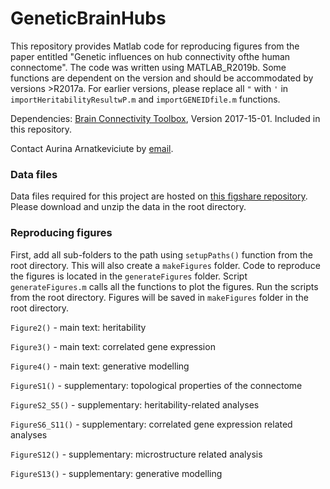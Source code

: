 # GeneticBrainHubs
This repository provides Matlab code for reproducing figures from the paper entitled "Genetic influences on hub connectivity ofthe human connectome". The code was written using MATLAB_R2019b. Some functions are dependent on the version and should be accommodated by versions >R2017a. For earlier versions, please replace all `"` with `'` in `importHeritabilityResultwP.m` and `importGENEIDfile.m` functions. 

Dependencies: [Brain Connectivity Toolbox](https://sites.google.com/site/bctnet/), Version 2017-15-01. Included in this repository.

Contact Aurina Arnatkeviciute by [email](mailto:aurina.arnatkeviciute@monash.edu).

### Data files
Data files required for this project are hosted on [this figshare repository](https://figshare.com/s/9f59ce2db221accd1dfe).
Please download and unzip the data in the root directory.

### Reproducing figures
First, add all sub-folders to the path using `setupPaths()` function from the root directory. This will also create a `makeFigures` folder.
Code to reproduce the figures is located in the `generateFigures` folder. Script `generateFigures.m` calls all the functions to plot the figures. Run the scripts from the root directory. Figures will be saved in `makeFigures` folder in the root directory.


`Figure2()` - main text: heritability


`Figure3()` - main text: correlated gene expression


`Figure4()` - main text: generative modelling


`FigureS1()` - supplementary: topological properties of the connectome


`FigureS2_S5()` - supplementary: heritability-related analyses


`FigureS6_S11()` - supplementary: correlated gene expression related analyses


`FigureS12()` - supplementary: microstructure related analysis


`FigureS13()` - supplementary: generative modelling

